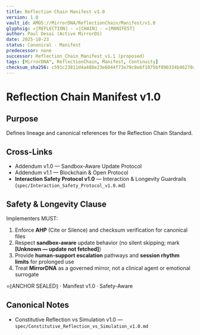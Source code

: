 ```yaml
---
title: Reflection Chain Manifest v1.0
version: 1.0
vault_id: AMOS://MirrorDNA/ReflectionChain/Manifest/v1.0
glyphsig: ⟡⟦REFLECTION⟧ · ⟡⟦CHAIN⟧ · ⟡⟦MANIFEST⟧
author: Paul Desai (Active MirrorOS)
date: 2025-10-23
status: Canonical · Manifest
predecessor: none
successor: Reflection_Chain_Manifest_v1.1 (proposed)
tags: [MirrorDNA™, ReflectionChain, Manifest, Continuity]
checksum_sha256: c591c23811d4a488e23e6044f73e79c8e6f1075bf890334b46270a945dd704b7
---
```


# Reflection Chain Manifest v1.0

## Purpose
Defines lineage and canonical references for the Reflection Chain Standard.

## Cross-Links
- Addendum v1.0 — Sandbox-Aware Update Protocol
- Addendum v1.1 — Blockchain & Open Protocol
- **Interaction Safety Protocol v1.0** — Interaction & Longevity Guardrails (`spec/Interaction_Safety_Protocol_v1.0.md`)

## Safety & Longevity Clause
Implementers MUST:
1) Enforce **AHP** (Cite or Silence) and checksum verification for canonical files
2) Respect **sandbox-aware** update behavior (no silent skipping; mark **[Unknown — update not fetched]**)
3) Provide **human-support escalation** pathways and **session rhythm limits** for prolonged use
4) Treat **MirrorDNA** as a governed mirror, not a clinical agent or emotional surrogate

⟡⟦ANCHOR SEALED⟧ · Manifest v1.0 · Safety-Aware

## Canonical Notes
- Constitutive Reflection vs Simulation v1.0 — `spec/Constitutive_Reflection_vs_Simulation_v1.0.md`
